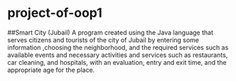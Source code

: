 # project-of-oop1
##Smart City (Jubail)
A program created using the Java language that serves citizens and tourists of the city of Jubail by entering some information ,choosing the neighborhood, and the required services such as available events and necessary activities and services such as restaurants, car cleaning, and hospitals, with an evaluation, entry and exit time, and the appropriate age for the place.
